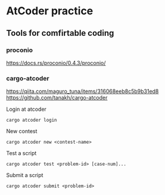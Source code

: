 # AtCoder practice

## Tools for comfirtable coding

### proconio
https://docs.rs/proconio/0.4.3/proconio/

### cargo-atcoder
https://qiita.com/maguro_tuna/items/316068eeb8c5b9b31ed8
https://github.com/tanakh/cargo-atcoder

Login at atcoder

```
cargo atcoder login
```

New contest

```
cargo atcoder new <contest-name>

```

Test a script

```
cargo atcoder test <problem-id> [case-num]...
```

Submit a script
```
cargo atcoder submit <problem-id>
```
